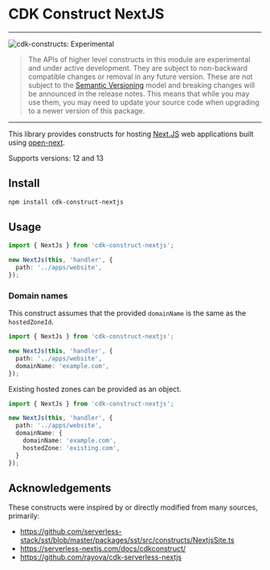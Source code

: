 # CDK Construct NextJS
<!--BEGIN STABILITY BANNER-->

---

![cdk-constructs: Experimental](https://img.shields.io/badge/cdk--constructs-experimental-important.svg?style=for-the-badge)

> The APIs of higher level constructs in this module are experimental and under active development.
> They are subject to non-backward compatible changes or removal in any future version. These are
> not subject to the [Semantic Versioning](https://semver.org/) model and breaking changes will be
> announced in the release notes. This means that while you may use them, you may need to update
> your source code when upgrading to a newer version of this package.

---

<!--END STABILITY BANNER-->

This library provides constructs for hosting [Next.JS](https://nextjs.org/) web applications built using [open-next](https://github.com/serverless-stack/open-next).

Supports versions: 12 and 13

## Install

```bash
npm install cdk-construct-nextjs
```

## Usage

```ts
import { NextJs } from 'cdk-construct-nextjs';

new NextJs(this, 'handler', {
  path: '../apps/website',
});
```

### Domain names

This construct assumes that the provided `domainName` is the same as the `hostedZoneId`.

```ts
import { NextJs } from 'cdk-construct-nextjs';

new NextJs(this, 'handler', {
  path: '../apps/website',
  domainName: 'example.com',
});
```

Existing hosted zones can be provided as an object.

```ts
import { NextJs } from 'cdk-construct-nextjs';

new NextJs(this, 'handler', {
  path: '../apps/website',
  domainName: {
    domainName: 'example.com',
    hostedZone: 'existing.com',
  }
});
```

## Acknowledgements

These constructs were inspired by or directly modified from many sources, primarily:

- https://github.com/serverless-stack/sst/blob/master/packages/sst/src/constructs/NextjsSite.ts
- https://serverless-nextjs.com/docs/cdkconstruct/
- https://github.com/rayova/cdk-serverless-nextjs
